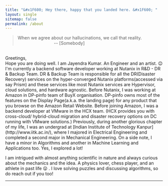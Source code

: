 ```yaml
---
title: "&#x1F600; Hey there, happy that you landed here. &#x1F600; "
layout: single
sitemap: false
permalink: /about
---
```

> When we agree about our hallucinations, we call that reality.<br>&emsp;&emsp;&emsp;&emsp;&emsp;&emsp;&emsp;&emsp; -- [Somebody]

<br>
Greetings,<br>
Hope you are doing well. I am Jayendra Kumar. An Engineer and an artist. &#x1F609; I'm currently a backend software developer working at Nutanix in R&D - DR & Backup Team. DR & Backup Team is responsible for all the DR(Disaster Recovery) services on the hyper-converged Nutanix platforms(accessed via say Prism) and these services like most Nutanix services are Hypervisor, cloud solutions, and hardware agnostic. Before Nutanix, I was working at Amazon in DP-pinfo team of BuyX organisation. DP-pinfo owns most of the features on the Display Page(a.k.a. the landing page) for any product that you browse on the Amazon Retail Website. Before joining Amazon, I was a backend developer at VMware in the HCX team. (HCX provides you with cross-cloud/ hybrid-cloud migration and disaster recovery options on DC running with VMware solutions.) Previously, during another glorious chapter of my life, I was an undergrad at [Indian Institute of Technology Kanpur](http://www.iitk.ac.in/), where I majored in Electrical Engineering and completed a second major in Mechanical Engineering. On a side note, I have a minor in Algorithms and another in Machine Learning and Applications too. Yes, I explored a lot! 

I am intrigued with almost anything scientific in nature and always curious about the mechanics and the idea. A physics lover, chess player, and an athlete in past life &#x1F61B; . I love solving puzzles and discussing algorithms, so do reach out if you too!

***
